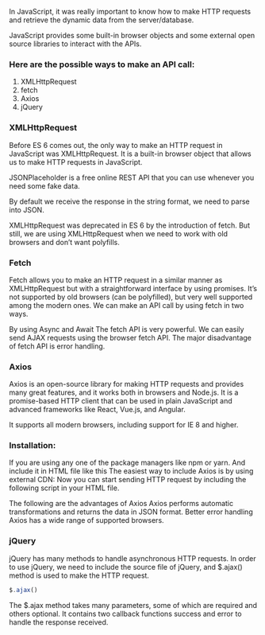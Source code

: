 In JavaScript, it was really important to know how to make HTTP requests and retrieve the dynamic data from the server/database.

JavaScript provides some built-in browser objects and some external open source libraries to interact with the APIs.

### Here are the possible ways to make an API call:
1) XMLHttpRequest
2) fetch
3) Axios
4) jQuery

### XMLHttpRequest
Before ES 6 comes out, the only way to make an HTTP request in JavaScript was XMLHttpRequest. It is a built-in browser object that allows us to make HTTP requests in JavaScript.

JSONPlaceholder is a free online REST API that you can use whenever you need some fake data.


By default we receive the response in the string format, we need to parse into JSON.

XMLHttpRequest was deprecated in ES 6 by the introduction of fetch. But still, we are using XMLHttpRequest when we need to work with old browsers and don’t want polyfills.

### Fetch
Fetch allows you to make an HTTP request in a similar manner as XMLHttpRequest but with a straightforward interface by using promises. It’s not supported by old browsers (can be polyfilled), but very well supported among the modern ones. We can make an API call by using fetch in two ways.

By using Async and Await
The fetch API is very powerful. We can easily send AJAX requests using the browser fetch API. The major disadvantage of fetch API is error handling.

### Axios
Axios is an open-source library for making HTTP requests and provides many great features, and it works both in browsers and Node.js. It is a promise-based HTTP client that can be used in plain JavaScript and advanced frameworks like React, Vue.js, and Angular.

It supports all modern browsers, including support for IE 8 and higher.

### Installation:
If you are using any one of the package managers like npm or yarn.
And include it in HTML file like this
The easiest way to include Axios is by using external CDN:
Now you can start sending HTTP request by including the following script in your HTML file.

The following are the advantages of Axios
Axios performs automatic transformations and returns the data in JSON format.
Better error handling
Axios has a wide range of supported browsers.

### jQuery
jQuery has many methods to handle asynchronous HTTP requests. In order to use jQuery, we need to include the source file of jQuery, and $.ajax() method is used to make the HTTP request.

```javascript
$.ajax()
```

The $.ajax method takes many parameters, some of which are required and others optional. It contains two callback functions success and error to handle the response received.